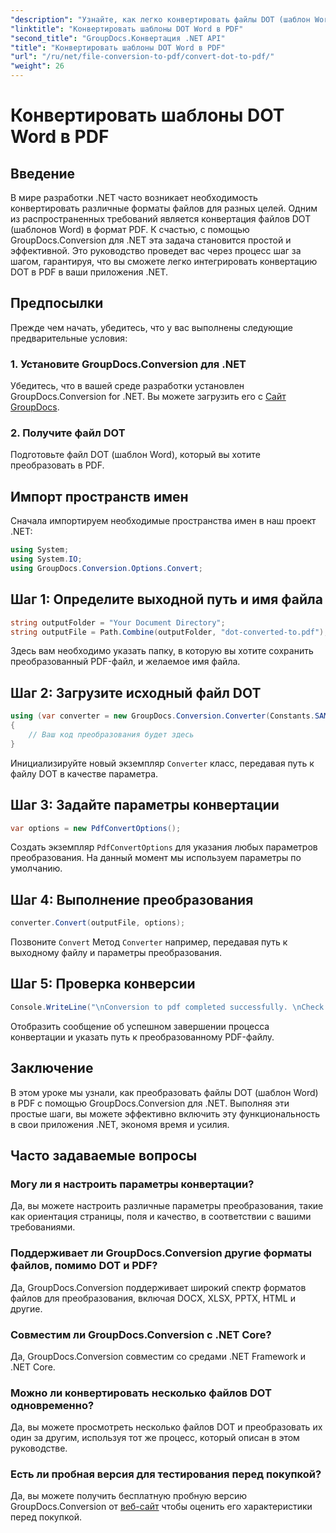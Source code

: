 ```yaml
---
"description": "Узнайте, как легко конвертировать файлы DOT (шаблон Word) в PDF в .NET с помощью GroupDocs.Conversion для бесшовной интеграции в ваши приложения."
"linktitle": "Конвертировать шаблоны DOT Word в PDF"
"second_title": "GroupDocs.Конвертация .NET API"
"title": "Конвертировать шаблоны DOT Word в PDF"
"url": "/ru/net/file-conversion-to-pdf/convert-dot-to-pdf/"
"weight": 26
---
```


# Конвертировать шаблоны DOT Word в PDF

## Введение
В мире разработки .NET часто возникает необходимость конвертировать различные форматы файлов для разных целей. Одним из распространенных требований является конвертация файлов DOT (шаблонов Word) в формат PDF. К счастью, с помощью GroupDocs.Conversion для .NET эта задача становится простой и эффективной. Это руководство проведет вас через процесс шаг за шагом, гарантируя, что вы сможете легко интегрировать конвертацию DOT в PDF в ваши приложения .NET.
## Предпосылки
Прежде чем начать, убедитесь, что у вас выполнены следующие предварительные условия:
### 1. Установите GroupDocs.Conversion для .NET
Убедитесь, что в вашей среде разработки установлен GroupDocs.Conversion for .NET. Вы можете загрузить его с [Сайт GroupDocs](https://releases.groupdocs.com/conversion/net/).
### 2. Получите файл DOT
Подготовьте файл DOT (шаблон Word), который вы хотите преобразовать в PDF.

## Импорт пространств имен
Сначала импортируем необходимые пространства имен в наш проект .NET:
```csharp
using System;
using System.IO;
using GroupDocs.Conversion.Options.Convert;
```
## Шаг 1: Определите выходной путь и имя файла
```csharp
string outputFolder = "Your Document Directory";
string outputFile = Path.Combine(outputFolder, "dot-converted-to.pdf");
```
Здесь вам необходимо указать папку, в которую вы хотите сохранить преобразованный PDF-файл, и желаемое имя файла.
## Шаг 2: Загрузите исходный файл DOT
```csharp
using (var converter = new GroupDocs.Conversion.Converter(Constants.SAMPLE_DOT))
{
    // Ваш код преобразования будет здесь
}
```
Инициализируйте новый экземпляр `Converter` класс, передавая путь к файлу DOT в качестве параметра.
## Шаг 3: Задайте параметры конвертации
```csharp
var options = new PdfConvertOptions();
```
Создать экземпляр `PdfConvertOptions` для указания любых параметров преобразования. На данный момент мы используем параметры по умолчанию.
## Шаг 4: Выполнение преобразования
```csharp
converter.Convert(outputFile, options);
```
Позвоните `Convert` Метод `Converter` например, передавая путь к выходному файлу и параметры преобразования.
## Шаг 5: Проверка конверсии
```csharp
Console.WriteLine("\nConversion to pdf completed successfully. \nCheck output in {0}", outputFolder);
```
Отобразить сообщение об успешном завершении процесса конвертации и указать путь к преобразованному PDF-файлу.

## Заключение
В этом уроке мы узнали, как преобразовать файлы DOT (шаблон Word) в PDF с помощью GroupDocs.Conversion для .NET. Выполняя эти простые шаги, вы можете эффективно включить эту функциональность в свои приложения .NET, экономя время и усилия.
## Часто задаваемые вопросы
### Могу ли я настроить параметры конвертации?
Да, вы можете настроить различные параметры преобразования, такие как ориентация страницы, поля и качество, в соответствии с вашими требованиями.
### Поддерживает ли GroupDocs.Conversion другие форматы файлов, помимо DOT и PDF?
Да, GroupDocs.Conversion поддерживает широкий спектр форматов файлов для преобразования, включая DOCX, XLSX, PPTX, HTML и другие.
### Совместим ли GroupDocs.Conversion с .NET Core?
Да, GroupDocs.Conversion совместим со средами .NET Framework и .NET Core.
### Можно ли конвертировать несколько файлов DOT одновременно?
Да, вы можете просмотреть несколько файлов DOT и преобразовать их один за другим, используя тот же процесс, который описан в этом руководстве.
### Есть ли пробная версия для тестирования перед покупкой?
Да, вы можете получить бесплатную пробную версию GroupDocs.Conversion от [веб-сайт](https://releases.groupdocs.com/) чтобы оценить его характеристики перед покупкой.